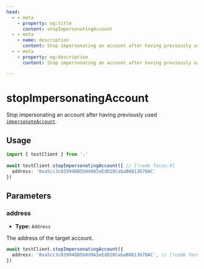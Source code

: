 ```yaml
---
head:
  - - meta
    - property: og:title
      content: stopImpersonatingAccount
  - - meta
    - name: description
      content: Stop impersonating an account after having previously used `impersonateAccount`.
  - - meta
    - property: og:description
      content: Stop impersonating an account after having previously used `impersonateAccount`.

---
```


# stopImpersonatingAccount

Stop impersonating an account after having previously used [`impersonateAccount`](/docs/actions/test/impersonateAccount).

## Usage

```ts
import { testClient } from '.'
 
await testClient.stopImpersonatingAccount({ // [!code focus:4]
  address: '0xa5cc3c03994DB5b0d9A5eEdD10CabaB0813678AC'
})
```

## Parameters

### address

- **Type:** `Address`

The address of the target account.

```ts
await testClient.stopImpersonatingAccount({
  address: '0xa5cc3c03994DB5b0d9A5eEdD10CabaB0813678AC', // [!code focus]
})
```
